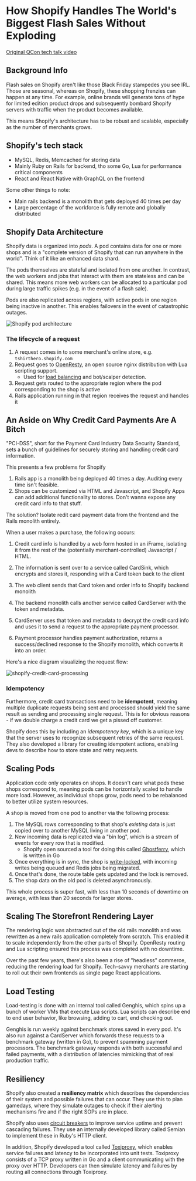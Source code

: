 # How Shopify Handles The World's Biggest Flash Sales Without Exploding

[Original QCon tech talk video](https://www.youtube.com/watch?v=MV5Kdwzwcag)

## Background Info

Flash sales on Shopify aren't like those Black Friday stampedes you see IRL. Those are seasonal, whereas on Shopify, these shopping frenzies can happen at any time. For example, online brands will generate tons of hype for limited edition product drops and subsequently bombard Shopify servers with traffic when the product becomes available.

This means Shopify's architecture has to be robust and scalable, especially as the number of merchants grows.

## Shopify's tech stack

- MySQL, Redis, Memcached for storing data
- Mainly Ruby on Rails for backend, tho some Go, Lua for performance critical components
- React and React Native with GraphQL on the frontend

Some other things to note:

- Main rails backend is a monolith that gets deployed 40 times per day
- Large percentage of the workforce is fully remote and globally distributed

## Shopify Data Architecture

Shopify data is organized into _pods_. A pod contains data for one or more shops and is a "complete version of Shopify that can run anywhere in the world". Think of it like an enhanced data shard.

The pods themselves are stateful and isolated from one another. In contrast, the web workers and jobs that interact with them are stateless and can be shared. This means more web workers can be allocated to a particular pod during large traffic spikes (e.g. in the event of a flash sale).

Pods are also replicated across regions, with active pods in one region being inactive in another. This enables failovers in the event of catastrophic outages.

![Shopify pod architecture](https://firebasestorage.googleapis.com/v0/b/system-design-daily.appspot.com/o/shopify-pod-architecture.png?alt=media&token=101229b6-5aaa-42e9-9c11-1b8a1669eb60)

### The lifecycle of a request

1. A request comes in to some merchant's online store, e.g. `tshirthero.shopify.com`
2. Request goes to [OpenResty](https://openresty.org/en/), an open source nginx distribution with Lua scripting support.
   - Used for [load balancing](/topic/12_load_balancing) and bot/scalper detection.
3. Request gets routed to the appropriate region where the pod corresponding to the shop is active
4. Rails application running in that region receives the request and handles it

## An Aside on Why Credit Card Payments Are A Bitch

"PCI-DSS", short for the Payment Card Industry Data Security Standard, sets a bunch of guidelines for securely storing and handling credit card information.

This presents a few problems for Shopify

1. Rails app is a monolith being deployed 40 times a day. Auditing every time isn't feasible.
2. Shops can be customized via HTML and Javascript, and Shopify Apps can add additional functionality to stores. Don't wanna expose any credit card info to that stuff.

The solution? Isolate redit card payment data from the frontend and the Rails monolith entirely.

When a user makes a purchase, the following occurs:

1. Credit card info is handled by a web form hosted in an iFrame, isolating it from the rest of the (potentially merchant-controlled) Javascript / HTML.

2. The information is sent over to a service called CardSink, which encrypts and stores it, responding with a Card token back to the client

3. The web client sends that Card token and order info to Shopify backend monolith

4. The backend monolith calls another service called CardServer with the token and metadata.

5. CardServer uses that token and metadata to decrypt the credit card info and uses it to send a request to the appropriate payment processor.

6. Payment processor handles payment authorization, returns a success/declined response to the Shopify monolith, which converts it into an order.

Here's a nice diagram visualizing the request flow:

![shopify-credit-card-processing](https://firebasestorage.googleapis.com/v0/b/system-design-daily.appspot.com/o/credit-card-processing.png?alt=media&token=1401317e-679d-4423-a91d-602c59297a90)

### Idempotency

Furthermore, credit card transactions need to be **idempotent**, meaning multiple duplicate requests being sent and processed should yield the same result as sending and processing single request. This is for obvious reasons - if we double charge a credit card we get a pissed off customer.

Shopify does this by including an _idempotency key_, which is a unique key that the server uses to recognize subsequent retries of the same request. They also developed a library for creating idempotent actions, enabling devs to describe how to store state and retry requests.

## Scaling Pods

Application code only operates on shops. It doesn't care what pods these shops correspond to, meaning pods can be horizontally scaled to handle more load. However, as individual shops grow, pods need to be rebalanced to better utilize system resources.

A shop is moved from one pod to another via the following process:

1. The MySQL rows corresponding to that shop's _existing_ data is just copied over to another MySQL living in another pod.
2. New incoming data is replicated via a "bin log", which is a stream of events for every row that is modified.
   - Shopify open sourced a tool for doing this called [Ghostferry](https://github.com/Shopify/ghostferry), which is written in Go
3. Once everything is in sync, the shop is [write-locked](https://systemdesigndaily.com/topic/03_ACID-transactions?subtopic=05_two_phase_locking), with incoming writes being queued and Redis jobs being migrated.
4. Once that's done, the route table gets updated and the lock is removed.
5. The shop data on the old pod is deleted asynchronously.

This whole process is super fast, with less than 10 seconds of downtime on average, with less than 20 seconds for larger stores.

## Scaling The Storefront Rendering Layer

The rendering logic was abstracted out of the old rails monolith and was rewritten as a new rails application completely from scratch. This enabled it to scale independently from the other parts of Shopify. OpenResty routing and Lua scripting ensured this process was completed with no downtime.

Over the past few years, there's also been a rise of "headless" commerce, reducing the rendering load for Shopify. Tech-savvy merchants are starting to roll out their own frontends as single page React applications.

## Load Testing

Load-testing is done with an internal tool called Genghis, which spins up a bunch of worker VMs that execute Lua scripts. Lua scripts can describe end to end user behavior, like browsing, adding to cart, end checking out.

Genghis is run weekly against benchmark stores saved in every pod. It's also run against a CardServer which forwards these requests to a benchmark gateway (written in Go), to prevent spamming payment processors. The benchmark gateway responds with both successful and failed payments, with a distribution of latencies mimicking that of real production traffic.

## Resiliency

Shopify also created a **resiliency matrix** which describes the dependencies of their system and possible failures that can occur. They use this to plan gamedays, where they simulate outages to check if their alerting mechanisms fire and if the right SOPs are in place.

Shopify also uses [circuit breakers](/topic/13_software_architecture?subtopic=04_microservices_and_fault_tolerance) to improve service uptime and prevent cascading failures. They use an internally developed library called Semian to implement these in Ruby's HTTP client.

In addition, Shopify developed a tool called [Toxiproxy](https://github.com/Shopify/toxiproxy), which enables service failures and latency to be incorporated into unit tests. Toxiproxy consists of a TCP proxy written in Go and a client communicating with the proxy over HTTP. Developers can then simulate latency and failures by routing all connections through Toxiproxy.
